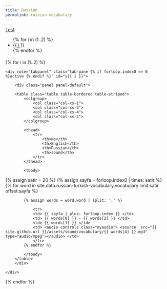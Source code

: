 ```yaml
---
title: Russian
permalink: russian-vocabulary
---
```


<p class="text-right"><a class="btn btn-primary" href="{{ site.github.url }}/russian-vocabulary-test.html" role="button">Test</a></p>


<ul class="nav nav-pills" role="tablist">
{% for i in (1..2) %}
    <li role="presentation" class="{% if forloop.index0 == 0 %}active {% endif %}"><a href="#s{{ i }}" aria-controls="s{{ i }}" role="tab" data-toggle="tab">{{ i }}</a></li>
{% endfor %}
</ul>

<div style="margin-top:20px"></div>

<div class="tab-content">

{% for i in (1..2) %}

    <div role="tabpanel" class="tab-pane {% if forloop.index0 == 0 %}active {% endif %}" id="s{{ i }}">

        <div class="panel panel-default">

        <table class="table table-bordered table-striped">
            <colgroup>
                <col class="col-xs-1">
                <col class="col-xs-5">
                <col class="col-xs-4">
                <col class="col-xs-2">
            </colgroup>

            <thead>
                <tr>
                    <th>No</th>
                    <th>English</th>
                    <th>Russian</th>
                    <th>sound</th>
                </tr>
            </thead>

            <tbody>
 {% assign satir = 20 %}
 {% assign sayfa = forloop.index0 | times: satir %}
            {% for word in site.data.russian-turkish-vocabulary.vocabulary limit:satir offset:sayfa %}
            
            {% assign words = word.word | split: ';' %}
            
                <tr>
                <td> {{ sayfa | plus: forloop.index }} </td>
                <td> {{ words[0] }} - {{ words[2] }} </td>
                <td> {{ words[1] }} </td>
                <td> <audio controls class="myaudio"> <source  src="{{ site.github.url }}/assets/sound/vocabulary/{{ words[4] }}.mp3" type="audio/mpeg"></audio> </td>
                </tr>
            {% endfor %}

            </tbody>
        </table>
        </div>
    
    </div>

{% endfor %}
</div>

